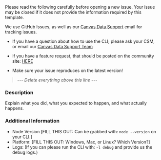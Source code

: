 Please read the following carefully before opening a new issue. Your issue may be closed if it does not provide the information required by this template.

We use GitHub Issues, as well as our [Canvas Data Support][canvas_data_support_email] email for tracking issues.

- If you have a question about how to use the CLI; please ask your CSM, or email our [Canvas Data Support Team][canvas_data_support_email]
- If you have a feature request, that should be posted on the community site: [HERE][community_link]

- Make sure your issue reproduces on the latest version!

> --- _Delete everything above this line_ ---

### Description

Explain what you did, what you expected to happen, and what actually happens.

### Additional Information

- Node Version [FILL THIS OUT: Can be grabbed with: `node --version` on your CLI.]
- Platform: [FILL THIS OUT: Windows, Mac, or Linux? Which Version?]
- Logs: (If you can please run the CLI with: `-l debug` and provide us the debug logs.)

[community_link]: https://community.canvaslms.com/community/answers/data
[canvas_data_support_email]: mailto:canvasdatahelp@instructure.com
